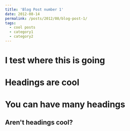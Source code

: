 ```yaml
---
title: 'Blog Post number 1'
date: 2012-08-14
permalink: /posts/2012/08/blog-post-1/
tags:
  - cool posts
  - category1
  - category2
---
```


I test where this is going
======

Headings are cool
======

You can have many headings
======

Aren't headings cool?
------
